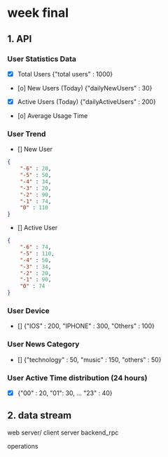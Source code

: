 # week final
## 1. API
### User Statistics Data
- [x] Total Users {"total users" : 1000}
- [o] New Users (Today) {"dailyNewUsers" : 30}
- [x] Active Users (Today) {"dailyActiveUsers" : 200}
- [o] Average Usage Time

### User Trend

- [] New User 
```json
{ 
    "-6" : 20,
    "-5" : 50,
    "-4" : 34,
    "-3" : 20, 
    "-2" : 90,
    "-1" : 74,
    "0" : 110
}
```
- [] Active User
```json
{ 
    "-6" : 74,
    "-5" : 110,
    "-4" : 50,
    "-3" : 34, 
    "-2" : 20,
    "-1" : 90,
    "0" : 74
}
```

### User Device
- [] {"IOS" : 200, "IPHONE" : 300, "Others" : 100}

### User News Category
- [] {"technology" : 50, "music" : 150, "others" : 50}

### User Active Time distribution (24 hours)
- [x] {"00" : 20, "01": 30, ... "23" : 40}

## 2. data stream

web server/ client
            server
backend_rpc

operations


